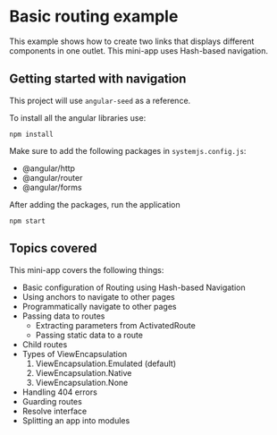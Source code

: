 # Basic routing example

This example shows how to create two links that displays different components in one
outlet. This mini-app uses Hash-based navigation.

## Getting started with navigation

This project will use `angular-seed` as a reference. 

To install all the angular libraries use:

```shell
npm install
```

Make sure to add the following packages in `systemjs.config.js`:

- @angular/http
- @angular/router
- @angular/forms

After adding the packages, run the application


```shell
npm start
```

## Topics covered

This mini-app covers the following things:

- Basic configuration of Routing using Hash-based Navigation
- Using anchors to navigate to other pages
- Programmatically navigate to other pages
- Passing data to routes
    - Extracting parameters from ActivatedRoute
    - Passing static data to a route
- Child routes
- Types of ViewEncapsulation
    1. ViewEncapsulation.Emulated (default)
    2. ViewEncapsulation.Native
    3. ViewEncapsulation.None
- Handling 404 errors
- Guarding routes
- Resolve interface
- Splitting an app into modules 




